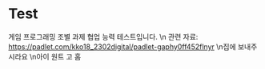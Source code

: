 # Test
게임 프로그래밍 조별 과제 협업 능력 테스트입니다.
\n 관련 자료:
  https://padlet.com/kko18_2302digital/padlet-gaphy0ff452flnyr
\n집에 보내주시라요
\n아이 원트 고 홈
